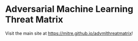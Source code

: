 # Adversarial Machine Learning Threat Matrix

Visit the main site at https://mitre.github.io/advmlthreatmatrix!

